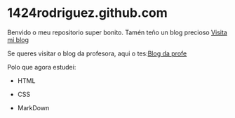 # 1424rodriguez.github.com
Benvido o meu repositorio super bonito. Tamén teño un blog precioso [Visita mi blog](https://rodriguez333087179.wordpress.com/)


Se queres visitar o blog da profesora, aqui o tes:[Blog da profe](https://irocho.wordpress.com/) 


Polo que agora estudei:


* HTML

* CSS

* MarkDown
